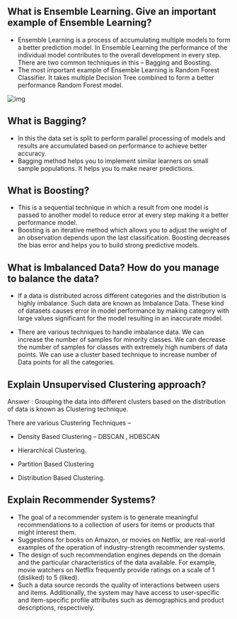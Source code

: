 







## What is Ensemble Learning. Give an important example of Ensemble Learning?

- Ensemble Learning is a process of accumulating multiple models to form a better prediction model. In Ensemble Learning the performance of the individual model contributes to the overall development in every step. There are two common techniques in this – Bagging and Boosting.
- The most important example of Ensemble Learning is Random Forest Classifier. It takes multiple Decision Tree combined to form a better performance Random Forest model.



![img](https://miro.medium.com/max/2000/1*zTgGBTQIMlASWm5QuS2UpA.jpeg)

## What is Bagging?

-  In this the data set is split to perform parallel processing of models and results are accumulated based on performance to achieve better accuracy.
- Bagging method helps you to implement similar learners on small sample populations. It helps you to make nearer predictions.

## What is Boosting?

- This is a sequential technique in which a result from one model is passed to another model to reduce error at every step making it a better performance model.
- Boosting is an iterative method which allows you to adjust the weight of an observation depends upon the last classification. Boosting decreases the bias error and helps you to build strong predictive models.



## What is Imbalanced Data? How do you manage to balance the data?

- If a data is distributed across different categories and the distribution is highly imbalance. Such data are known as Imbalance Data. These kind of datasets causes error in model performance by making category with large values significant for the model resulting in an inaccurate model.

- There are various techniques to handle imbalance data. We can increase the number of samples for minority classes. We can decrease the number of samples for classes with extremely high numbers of data points. We can use a cluster based technique to increase number of Data points for all the categories.

## **Explain Unsupervised Clustering approach?**

Answer : Grouping the data into different clusters based on the distribution of data is known as Clustering technique.

There are various Clustering Techniques –

- Density Based Clustering – DBSCAN , HDBSCAN

- Hierarchical Clustering.

-  Partition Based Clustering

-  Distribution Based Clustering.

## **Explain Recommender Systems?**

- The goal of a recommender system is to generate meaningful recommendations to a collection of users for items or products that might interest them. 
- Suggestions for books on Amazon, or movies on Netflix, are real-world examples of the operation of industry-strength recommender systems. 
- The design of such recommendation engines depends on the domain and the particular characteristics of the data available. For example, movie watchers on Netflix frequently provide ratings on a scale of 1 (disliked) to 5 (liked). 
- Such a data source records the quality of interactions between users and items. Additionally, the system may have access to user-specific and item-specific profile attributes such as demographics and product descriptions, respectively. 